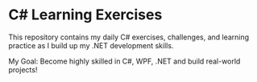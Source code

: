 # C# Learning Exercises


This repository contains my daily C# exercises, challenges, and learning practice as I build up my .NET development skills.


My Goal: Become highly skilled in C#, WPF, .NET and build real-world projects!
